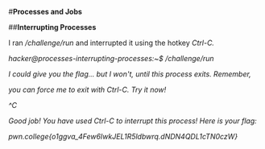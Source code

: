 #**Processes and Jobs**

##**Interrupting Processes**

I ran _/challenge/run_ and interrupted it using the hotkey _Ctrl-C._

_hacker@processes-interrupting-processes:~$ /challenge/run_

_I could give you the flag... but I won't, until this process exits. Remember,_

_you can force me to exit with Ctrl-C. Try it now!_

_^C_

_Good job! You have used Ctrl-C to interrupt this process! Here is your flag:_

_pwn.college{o1ggva_4Few6IwkJEL1R5ldbwrq.dNDN4QDL1cTN0czW}_
